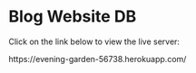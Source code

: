 # Blog Website DB

<p>Click on the link below to view the live server:</p>
<p>https://evening-garden-56738.herokuapp.com/</p>
